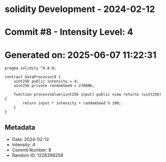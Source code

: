 ﻿# solidity Development - 2024-02-12
# Commit #8 - Intensity Level: 4
# Generated on: 2025-06-07 11:22:31
```solidity
pragma solidity ^0.8.0;

contract DataProcessor8 {
    uint256 public intensity = 4;
    uint256 private randomSeed = 278806;

    function processValue(uint256 input) public view returns (uint256) {
        return input * intensity + randomSeed % 100;
    }
}
```
## Metadata
- Date: 2024-02-12
- Intensity: 4
- Commit Number: 8
- Random ID: 1226398258
